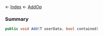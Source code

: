 ← [Index](Api-Index) ← [AddOp<T>](VRageMath.AddOp`1)

### Summary

```csharp
public void Add(T userData, bool contained)
```

